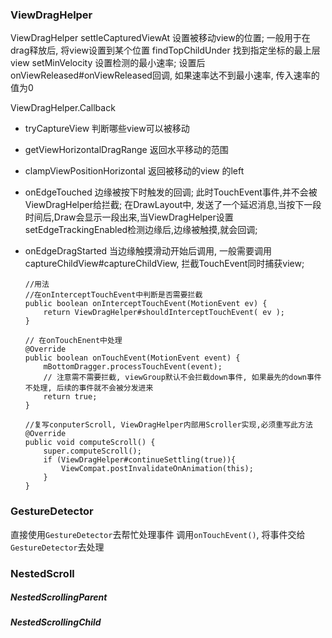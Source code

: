 ### ViewDragHelper
ViewDragHelper
  settleCapturedViewAt 设置被移动view的位置; 一般用于在drag释放后, 将view设置到某个位置
  findTopChildUnder 找到指定坐标的最上层view
  setMinVelocity  设置检测的最小速率;  设置后onViewReleased#onViewReleased回调, 如果速率达不到最小速率, 传入速率的值为0

ViewDragHelper.Callback
  - tryCaptureView  判断哪些view可以被移动
  - getViewHorizontalDragRange  返回水平移动的范围
  - clampViewPositionHorizontal 返回被移动的view 的left
  - onEdgeTouched 边缘被按下时触发的回调; 此时TouchEvent事件,并不会被ViewDragHelper给拦截; 在DrawLayout中, 发送了一个延迟消息,当按下一段时间后,Draw会显示一段出来,当ViewDragHelper设置setEdgeTrackingEnabled检测边缘后,边缘被触摸,就会回调;
  - onEdgeDragStarted 当边缘触摸滑动开始后调用, 一般需要调用captureChildView#captureChildView, 拦截TouchEvent同时捕获view;

        //用法
        //在onInterceptTouchEvent中判断是否需要拦截
        public boolean onInterceptTouchEvent(MotionEvent ev) {
            return ViewDragHelper#shouldInterceptTouchEvent( ev );
        }

        // 在onTouchEnent中处理
        @Override
        public boolean onTouchEvent(MotionEvent event) {
            mBottomDragger.processTouchEvent(event);
            // 注意需不需要拦截, viewGroup默认不会拦截down事件, 如果最先的down事件不处理, 后续的事件就不会被分发进来
            return true;
        }

        //复写conputerScroll, ViewDragHelper内部用Scroller实现,必须重写此方法
        @Override
        public void computeScroll() {
            super.computeScroll();
            if (ViewDragHelper#continueSettling(true)){
                ViewCompat.postInvalidateOnAnimation(this);
            }
        }

### GestureDetector
直接使用`GestureDetector`去帮忙处理事件
调用`onTouchEvent()`, 将事件交给`GestureDetector`去处理

### NestedScroll

##### NestedScrollingParent
##### NestedScrollingChild
